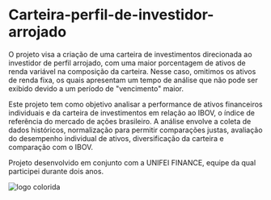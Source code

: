 # Carteira-perfil-de-investidor-arrojado

O projeto visa a criação de uma carteira de investimentos direcionada ao investidor de perfil arrojado, com uma maior porcentagem de ativos de renda variável na composição da carteira. Nesse caso, omitimos os ativos de renda fixa, os quais apresentam um tempo de análise que não pode ser exibido devido a um período de "vencimento" maior. 

Este projeto tem como objetivo analisar a performance de ativos financeiros individuais e da carteira de investimentos em relação ao IBOV, o índice de referência do mercado de ações brasileiro. A análise envolve a coleta de dados históricos, normalização para permitir comparações justas, avaliação do desempenho individual de ativos, diversificação da carteira e comparação com o IBOV. 

Projeto desenvolvido em conjunto com a UNIFEI FINANCE, equipe da qual participei durante dois anos.

![logo colorida](https://github.com/OsvaldoKobayashi/Carteira-perfil-de-investidor-arrojado/assets/144548342/bffb8f54-0da1-498e-a00c-e80fa910c9ac)

